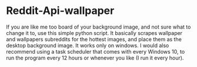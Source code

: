 # Reddit-Api-wallpaper
If you are like me too board of your background image, and not sure what to change it to, use this simple python script. It basically scrapes wallpaper and wallpapers subreddits for the hottest images, and place them as the desktop background image. It works only on windows. I would also recommend using a task scheduler that comes with every Windows 10, to run the program every 12 hours or whenever you like (I run it every hour).
